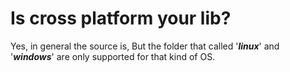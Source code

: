 # Is cross platform your lib?
Yes, in general the source is, But the folder that called '___linux___' and '___windows___' are only supported for that kind of OS.